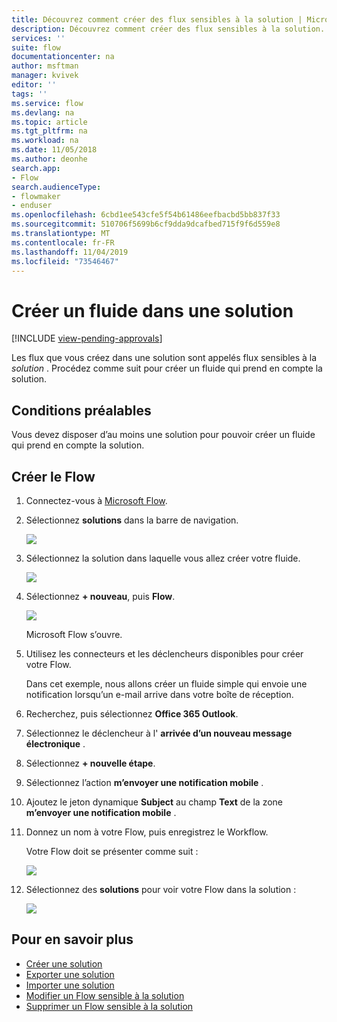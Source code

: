 ```yaml
---
title: Découvrez comment créer des flux sensibles à la solution | Microsoft Docs
description: Découvrez comment créer des flux sensibles à la solution.
services: ''
suite: flow
documentationcenter: na
author: msftman
manager: kvivek
editor: ''
tags: ''
ms.service: flow
ms.devlang: na
ms.topic: article
ms.tgt_pltfrm: na
ms.workload: na
ms.date: 11/05/2018
ms.author: deonhe
search.app:
- Flow
search.audienceType:
- flowmaker
- enduser
ms.openlocfilehash: 6cbd1ee543cfe5f54b61486eefbacbd5bb837f33
ms.sourcegitcommit: 510706f5699b6cf9dda9dcafbed715f9f6d559e8
ms.translationtype: MT
ms.contentlocale: fr-FR
ms.lasthandoff: 11/04/2019
ms.locfileid: "73546467"
---
```

# <a name="create-a-flow-in-a-solution"></a>Créer un fluide dans une solution
[!INCLUDE [view-pending-approvals](includes/cc-rebrand.md)]

Les flux que vous créez dans une solution sont appelés flux sensibles à la *solution* . Procédez comme suit pour créer un fluide qui prend en compte la solution.

## <a name="prerequisites"></a>Conditions préalables

Vous devez disposer d’au moins une solution pour pouvoir créer un fluide qui prend en compte la solution.

## <a name="create-the-flow"></a>Créer le Flow 

1. Connectez-vous à [Microsoft Flow](https://flow.microsoft.com).
1. Sélectionnez **solutions** dans la barre de navigation.

   ![](./media/create-flow-solution/select-solutions-from-left-nav.png)

1. Sélectionnez la solution dans laquelle vous allez créer votre fluide.

   ![](./media/create-flow-solution/new-solution-created.png)

1. Sélectionnez **+ nouveau**, puis **Flow**.

   ![](./media/create-flow-solution/select-new-flow.png)

   Microsoft Flow s’ouvre.

1. Utilisez les connecteurs et les déclencheurs disponibles pour créer votre Flow.

   Dans cet exemple, nous allons créer un fluide simple qui envoie une notification lorsqu’un e-mail arrive dans votre boîte de réception.
1. Recherchez, puis sélectionnez **Office 365 Outlook**.
1. Sélectionnez le déclencheur à l' **arrivée d’un nouveau message électronique** .
1. Sélectionnez **+ nouvelle étape**.
1. Sélectionnez l’action **m’envoyer une notification mobile** .
1. Ajoutez le jeton dynamique **Subject** au champ **Text** de la zone **m’envoyer une notification mobile** .
1. Donnez un nom à votre Flow, puis enregistrez le Workflow.

   Votre Flow doit se présenter comme suit :

   ![](./media/create-flow-solution/new-email-notification-flow.png)
   
1. Sélectionnez des **solutions** pour voir votre Flow dans la solution :

   ![](./media/create-flow-solution/new-flow-inside-solution.png)

## <a name="learn-more"></a>Pour en savoir plus

* [Créer une solution](./overview-solution-flows.md)
* [Exporter une solution](./export-flow-solution.md)
* [Importer une solution](./import-flow-solution.md)
* [Modifier un Flow sensible à la solution](./edit-solution-aware-flow.md)
* [Supprimer un Flow sensible à la solution](./remove-solution-aware-flow.md)
